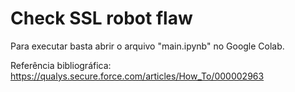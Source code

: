# Check SSL robot flaw

Para executar basta abrir o arquivo "main.ipynb" no Google Colab.

Referência bibliográfica:
https://qualys.secure.force.com/articles/How_To/000002963
